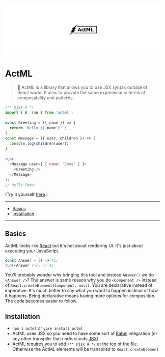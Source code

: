 ![ActML](assets/logo.jpg)

# ActML

> :dizzy: ActML is a library that allows you to use JSX syntax outside of React world. It aims to provide the same experience in terms of composability and patterns.

```js
/** @jsx A */
import { A, run } from 'actml';

const Greeting = ({ name }) => {
  return `Hello ${ name }!`;
}
const Message = ({ user, children }) => {
  console.log(children(user));
}

run(
  <Message user={ { name: 'Emma' } }>
    <Greeting />
  </Message>
);
// Hello Emma!
```

(Try it yourself [here](https://poet.codes/e/XD26EjK9ECK).)

---

* [Basics](#basics)
* [Installation](#installation)

---

## Basics

ActML looks like [React](https://reactjs.org/) but it's not about rendering UI. It's just about executing your JavaScript.

```js
const Answer = () => 42;
run(<Answer />); // 42
```

You'll probably wonder why bringing this tool and instead `Answer()` we do `<Answer />`? The answer is same reason why you do `<Component />` instead of `React.createElement(Component, null)`. You are declarative instead of imperative. It's much better to say what you want to happen instead of how it happens. Being declarative means having more options for composition. The code becomes easier to follow.

## Installation

* `npm i actml` or `yarn install actml`
* ActML uses JSX so you need to have some sort of [Babel](https://babeljs.io) integration (or any other transpiler that understands [JSX](https://facebook.github.io/jsx/))
* ActML requires you to add `/** @jsx A */` at the top of the file. Otherwise the ActML elements will be transpiled to `React.createElement`

## 


